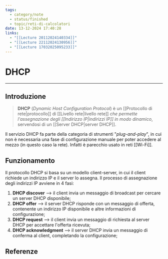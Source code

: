 ```yaml
---
tags:
  - category/note
  - status/finished
  - topic/reti-di-calcolatori
date: 13-12-2024 17:40:28
links:
  - "[[Lecture 20112024140334]]"
  - "[[Lecture 22112024130956]]"
  - "[[Lecture 17032025095233]]"
---
```

# DHCP
---
## Introduzione
> **DHCP** (_Dynamic Host Configuration Protocol_) è un [[Protocollo di rete|protocollo]] di [[Livello rete|livello rete]] _che permette l'assegnazione degli [[Indirizzo IP|indirizzi IP]] in modo dinamico_, servendosi di un [[Server DHCP|server DHCP]].

Il servizio DHCP fa parte della categoria di strumenti "_plug-and-play_", in cui non è necessaria una fase di configurazione manuale per poter accedere al mezzo (in questo caso la rete). Infatti è parecchio usato in reti [[Wi-Fi]].

## Funzionamento
Il protocollo DHCP si basa su un modello client-server, in cui il client richiede un indirizzo IP e il server lo assegna. Il processo di assegnazione degli indirizzi IP avviene in 4 fasi:
1. **DHCP discover** --> il client invia un messaggio di broadcast per cercare un server DHCP disponibile;
2. **DHCP offer** --> il server DHCP risponde con un messaggio di offerta, contenente un indirizzo IP disponibile e altre informazioni di configurazione;
3. **DHCP request** --> il client invia un messaggio di richiesta al server DHCP per accettare l'offerta ricevuta;
4. **DHCP acknowledgment** --> il server DHCP invia un messaggio di conferma al client, completando la configurazione;

## Referenze